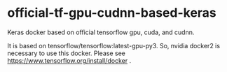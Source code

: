 # official-tf-gpu-cudnn-based-keras
Keras docker based on official tensorflow gpu, cuda, and cudnn.

It is based on tensorflow/tensorflow:latest-gpu-py3.
So, nvidia docker2 is necessary to use this docker.
Please see https://www.tensorflow.org/install/docker .
